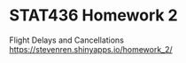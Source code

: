 # STAT436 Homework 2
Flight Delays and Cancellations <br />
https://stevenren.shinyapps.io/homework_2/
